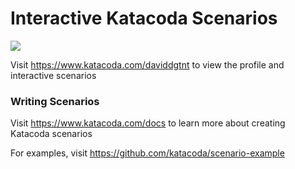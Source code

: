# Interactive Katacoda Scenarios

[![](http://shields.katacoda.com/katacoda/daviddgtnt/count.svg)](https://www.katacoda.com/daviddgtnt "Get your profile on Katacoda.com")

Visit https://www.katacoda.com/daviddgtnt to view the profile and interactive scenarios

### Writing Scenarios
Visit https://www.katacoda.com/docs to learn more about creating Katacoda scenarios

For examples, visit https://github.com/katacoda/scenario-example
